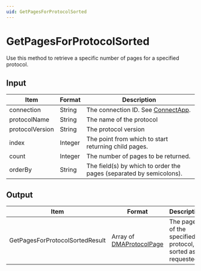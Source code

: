 ```yaml
---
uid: GetPagesForProtocolSorted
---
```


# GetPagesForProtocolSorted

Use this method to retrieve a specific number of pages for a specified protocol.

## Input

| Item            | Format  | Description                                                                      |
|-----------------|---------|----------------------------------------------------------------------------------|
| connection      | String  | The connection ID. See [ConnectApp](xref:ConnectApp). |
| protocolName    | String  | The name of the protocol                                                         |
| protocolVersion | String  | The protocol version                                                             |
| index           | Integer | The point from which to start returning child pages.                             |
| count           | Integer | The number of pages to be returned.                                              |
| orderBy         | String  | The field(s) by which to order the pages (separated by semicolons).              |

## Output

| Item | Format | Description |
|--|--|--|
| GetPagesForProtocolSortedResult | Array of [DMAProtocolPage](xref:DMAProtocolPage) | The pages of the specified protocol, sorted as requested. |
